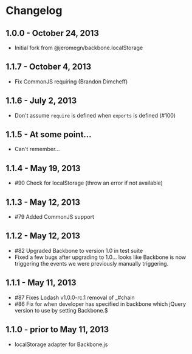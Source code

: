 # Changelog

## 1.0.0 - October 24, 2013

- Initial fork from @jeromegn/backbone.localStorage


## 1.1.7 - October 4, 2013

- Fix CommonJS requiring (Brandon Dimcheff)

## 1.1.6 - July 2, 2013

- Don't assume `require` is defined when `exports` is defined (#100)

## 1.1.5 - At some point...

- Can't remember...

## 1.1.4 - May 19, 2013

- #90 Check for localStorage (throw an error if not available)

## 1.1.3 - May 12, 2013

- #79 Added CommonJS support

## 1.1.2 - May 12, 2013

- #82 Upgraded Backbone to version 1.0 in test suite
- Fixed a few bugs after upgrading to 1.0... looks like Backbone is now triggering the events we were previously manually triggering.

## 1.1.1 - May 11, 2013

- #87 Fixes Lodash v1.0.0-rc.1 removal of _#chain
- #86 Fix for when developer has specified in backbone which jQuery version to use by setting Backbone.$

## 1.1.0 - prior to May 11, 2013

- localStorage adapter for Backbone.js